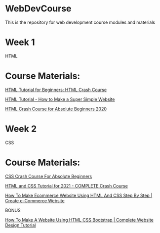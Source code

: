 # WebDevCourse
This is the repository for web development course modules and materials

# Week 1
HTML 

# Course Materials:

<a href="https://www.youtube.com/watch?v=qz0aGYrrlhU">HTML Tutorial for Beginners: HTML Crash Course</a> 

<a href="https://www.youtube.com/watch?v=PlxWf493en4">HTML Tutorial - How to Make a Super Simple Website</a> 

<a href="https://www.youtube.com/watch?v=FNGoExJlLQY">HTML Crash Course for Absolute Beginners 2020</a> 

# Week 2
CSS

# Course Materials:

<a href="https://www.youtube.com/watch?v=yfoY53QXEnI">CSS Crash Course For Absolute Beginners</a> 

<a href="https://www.youtube.com/watch?v=D-h8L5hgW-w">HTML and CSS Tutorial for 2021 - COMPLETE Crash Course</a> 

<a href="https://www.youtube.com/watch?v=yQimoqo0-7g">How To Make Ecommerce Website Using HTML And CSS Step By Step | Create e-Commerce Website</a> 

BONUS

<a href="https://www.youtube.com/watch?v=v0IgI8vYD_o">How To Make A Website Using HTML CSS Bootstrap | Complete Website Design Tutorial</a> 





